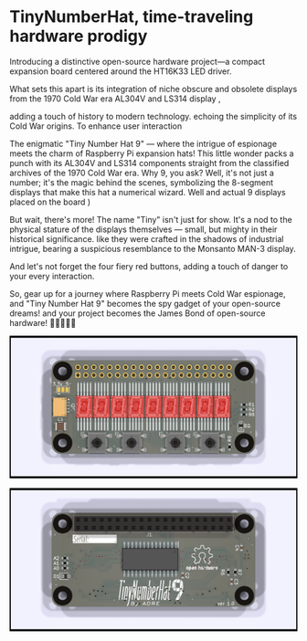 # TinyNumberHat,  time-traveling hardware prodigy 

Introducing a distinctive open-source hardware project—a compact expansion board centered around the HT16K33 LED driver.

 What sets this apart is its integration of niche obscure and obsolete displays  from the 1970 Cold War era AL304V and LS314 display ,

adding a touch of history to modern technology.
echoing the simplicity of its Cold War origins. To enhance user interaction 


The enigmatic "Tiny Number Hat 9" — where the intrigue of espionage meets the charm of Raspberry Pi expansion hats!
 This little wonder packs a punch with its AL304V and LS314 components straight from the classified archives of the 1970 Cold War era. 
Why 9, you ask? Well, it's not just a number; it's the magic behind the scenes, symbolizing the 8-segment displays that make this hat a numerical wizard.
Well and actual 9 displays placed on the board )

But wait, there's more! The name "Tiny" isn't just for show. It's a nod to the physical stature of the displays themselves — small, but mighty in their historical significance. like they were crafted in the shadows of industrial intrigue, bearing a suspicious resemblance to the Monsanto MAN-3 display. 

And let's not forget the four fiery red buttons, adding a touch of danger to your every interaction.

So, gear up for a journey where Raspberry Pi meets Cold War espionage, and "Tiny Number Hat 9" becomes the spy gadget of your open-source dreams!
 and your project becomes the James Bond of open-source hardware! 🎩🕵️‍♂️🔴✨


![Alt text](TinyNumberHat_front.png)

![Alt text](TinyNumberHat_back.png)

